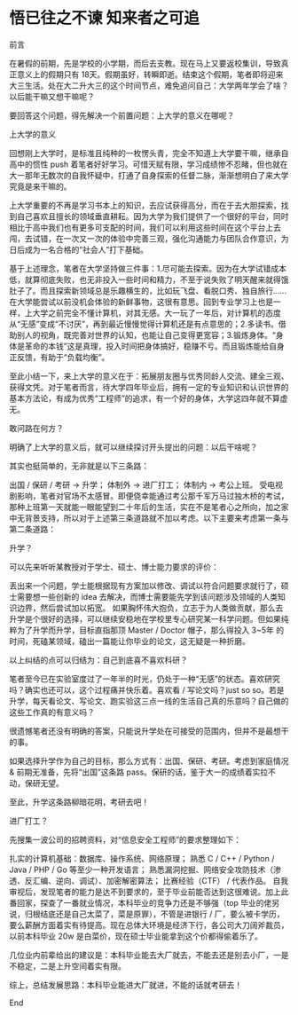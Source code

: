 # 悟已往之不谏 知来者之可追



前言

在暑假的前期，先是学校的小学期，而后去支教。现在马上又要返校集训，导致真正意义上的假期只有 18天。假期虽好，转瞬即逝。结束这个假期，笔者即将迎来大三生活。处在大二升大三的这个时间节点，难免追问自己：大学两年学会了啥？以后能干嘛又想干嘛呢？

要回答这个问题，得先解决一个前置问题：上大学的意义在哪呢？

上大学的意义

回想刚上大学时，是标准且纯种的一枚愣头青，完全不知道上大学要干嘛，继承自高中的惯性 push 着笔者好好学习。可惜天赋有限，学习成绩惨不忍睹，但也就在大一那年无数次的自我怀疑中，打通了自身探索的任督二脉，渐渐想明白了来大学究竟是来干嘛的。

上大学重要的不再是学习书本上的知识，去应试获得高分，而在于去大胆探索，找到自己喜欢且擅长的领域垂直耕耘。因为大学为我们提供了一个很好的平台，同时相比于高中我们也有更多可支配的时间，我们可以利用这些时间在这个平台上去闯，去试错，在一次又一次的体验中完善三观，强化沟通能力与团队合作意识，为日后成为一名合格的“社会人”打下基础。

基于上述理念，笔者在大学坚持做三件事：1.尽可能去探索。因为在大学试错成本低，就算彻底失败，也无非投入一些时间和精力，不至于说失败了明天醒来就得饿肚子了。而且探索新领域总是乐趣横生的，比如玩飞盘、看脱口秀、独自旅行……在大学能尝试以前没机会体验的新鲜事物，这很有意思。回到专业学习上也是一样，上大学之前完全不懂计算机，对其无感。大一玩了一年后，对计算机的态度从“无感”变成“不讨厌”，再到最近慢慢觉得计算机还是有点意思的；2.多读书。借助别人的视角，既完善对世界的认知，也能让自己变得更宽容；3.锻炼身体。“身体是革命的本钱”这是真理，投入时间把身体搞好，稳赚不亏。而且锻炼能给自身正反馈，有助于“负载均衡”。

至此小结一下，来上大学的意义在于：拓展朋友圈与优秀同龄人交流、建全三观、获得文凭。对于笔者而言，待大学四年毕业后，拥有一定的专业知识和认识世界的基本方法论，有成为优秀“工程师”的追求，有一个好的身体，大学这四年就不算虚无。

敢问路在何方？

明确了上大学的意义后，就可以继续探讨开头提出的问题：以后干啥呢？

其实也挺简单的，无非就是以下三条路：

出国 / 保研 / 考研 → 升学； 体制外 → 进厂打工； 体制内 → 考公上班。 受电视剧影响，笔者对官场不太感冒。即便侥幸能通过考公那千军万马过独木桥的考试，那种上班第一天就能一眼能望到二十年后的生活，实在不是笔者心之所向，加之家中无背景支持，所以对于上述第三条道路就不加以考虑。以下主要来考虑第一条与第二条道路：

升学？

可以先来听听某教授对于学士、硕士、博士能力要求的评价：

丢出来一个问题，学士能根据现有方案加以修改、调试以符合问题要求就行了，硕士需要想一些创新的 idea 去解决，而博士需要能先学到该问题涉及领域的人类知识边界，然后尝试加以拓宽。 如果胸怀伟大抱负，立志于为人类做贡献，那么去升学是个很好的选择，可以继续安稳地在学校里专心研究某一科学问题。但如果纯粹为了升学而升学，目标直指那顶 Master / Doctor 帽子，那么得投入 3\~5年 的时间，死磕某领域，磕出一篇能让你毕业的论文，这无疑是一种折磨。

以上纠结的点可以归结为：自己到底喜不喜欢科研？

笔者至今已在实验室度过了一年半的时光，仍处于一种“无感”的状态。喜欢研究吗？确实也还可以，这个过程痛并快乐着。喜欢看 / 写论文吗？just so so。若是升学，每天看论文、写论文、跑实验这三点一线的生活自己真的乐意吗？自己做的这些工作真的有意义吗？

很遗憾笔者还没有明确的答案，只能说升学处在可接受的范围内，但并不是最想干的事。

如果选择升学作为自己的目标，那么方式有：出国、保研、考研。考虑到家庭情况 & 前期无准备，先将“出国”这条路 pass。保研的话，鉴于大一的成绩着实拉不动，保研无望。

至此，升学这条路柳暗花明，考研去吧！

进厂打工？

先搜集一波公司的招聘资料，对“信息安全工程师”的要求整理如下：

扎实的计算机基础：数据库、操作系统、网络原理； 熟悉 C / C++ / Python / Java / PHP / Go 等至少一种开发语言； 熟悉漏洞挖掘、网络安全攻防技术（渗透、反汇编、逆向、调试）、加密解密算法； 比赛经验（CTF） / 代表作品。 自我审视后，发现笔者的能力是达不到要求的，至于毕业前能否达到这很难说。加上此番回家，探查了一番就业情况，本科毕业的竞争力还是不够强（top 毕业的佬另说，归根结底还是自己太菜了，菜是原罪），不管是进银行 / 厂，要么被卡学历，要么薪酬方面着实有待提高。现在总体大环境是经济下行，各公司大刀阔斧裁员，以前本科毕业 20w 是白菜价，现在硕士毕业能拿到这个价都得偷着乐了。

几位业内前辈给出的建议是：本科毕业能去大厂就去，不能去还是别去小厂，一是不稳定，二是上升空间着实有限。

综上，总结发展思路：本科毕业能进大厂就进，不能的话就考研去！

End


